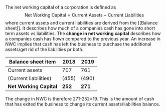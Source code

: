 The net working capital of a corporation is defined as$$\text{Net Working Capital}=\text{Current Assets}-\text{Current Liabilities}$$
where current assets and current liabilities are derived from the [[Balance sheet]]. It describes how much of a companies cash has gone into short term assets vs liabilities. The **change in net working capital** describes how a companies cash has flown compared to the previous year. An increase in NWC implies that cash has left the business to purchase the additional assets/get rid of the liabilities pr both.

| Balance sheet item | 2018 | 2019 |
| ---- | ---- | ---- |
| Current assets | 707 | 761 |
| (Current liabilities) | (455) | (490) |
| **Net Working Capital** | **252** | **271** |

The change in NWC is therefore 271-252=19. This is the amount of cash that has exited the business to change its current assets/liabilities balance.